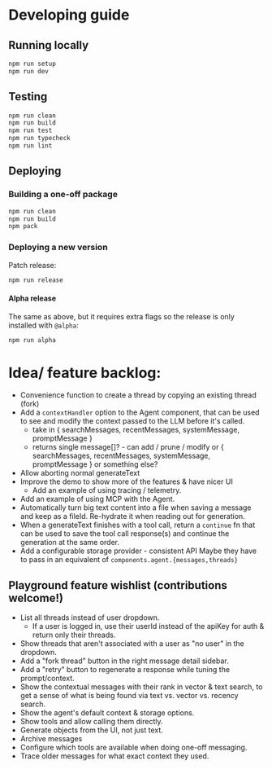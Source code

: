# Developing guide

## Running locally

```sh
npm run setup
npm run dev
```

## Testing

```sh
npm run clean
npm run build
npm run test
npm run typecheck
npm run lint
```

## Deploying

### Building a one-off package

```sh
npm run clean
npm run build
npm pack
```

### Deploying a new version

Patch release:

```sh
npm run release
```

#### Alpha release

The same as above, but it requires extra flags so the release is only installed
with `@alpha`:

```sh
npm run alpha
```

# Idea/ feature backlog:

- Convenience function to create a thread by copying an existing thread (fork)
- Add a `contextHandler` option to the Agent component, that can be used to see
  and modify the context passed to the LLM before it's called.
  - take in { searchMessages, recentMessages, systemMessage, promptMessage }
  - returns single message[]? - can add / prune / modify or { searchMessages,
    recentMessages, systemMessage, promptMessage } or something else?
- Allow aborting normal generateText
- Improve the demo to show more of the features & have nicer UI
  - Add an example of using tracing / telemetry.
- Add an example of using MCP with the Agent.
- Automatically turn big text content into a file when saving a message and keep
  as a fileId. Re-hydrate it when reading out for generation.
- When a generateText finishes with a tool call, return a `continue` fn that can
  be used to save the tool call response(s) and continue the generation at the
  same order.
- Add a configurable storage provider - consistent API Maybe they have to pass
  in an equivalent of `components.agent.{messages,threads}`

## Playground feature wishlist (contributions welcome!)

- List all threads instead of user dropdown.
  - If a user is logged in, use their userId instead of the apiKey for auth &
    return only their threads.
- Show threads that aren't associated with a user as "no user" in the dropdown.
- Add a "fork thread" button in the right message detail sidebar.
- Add a "retry" button to regenerate a response while tuning the prompt/context.
- Show the contextual messages with their rank in vector & text search, to get a
  sense of what is being found via text vs. vector vs. recency search.
- Show the agent's default context & storage options.
- Show tools and allow calling them directly.
- Generate objects from the UI, not just text.
- Archive messages
- Configure which tools are available when doing one-off messaging.
- Trace older messages for what exact context they used.
